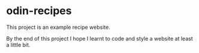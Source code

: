 # odin-recipes
This project is an example recipe website.

By the end of this project I hope I learnt to code and style a website at least a little bit.